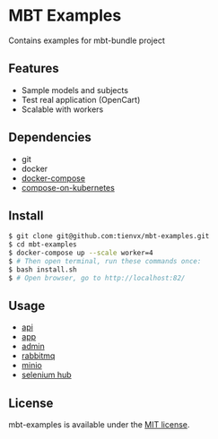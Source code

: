 # MBT Examples
Contains examples for mbt-bundle project

## Features
- Sample models and subjects
- Test real application (OpenCart)
- Scalable with workers

## Dependencies

- git
- docker
- [docker-compose](https://docs.docker.com/compose/)
- [compose-on-kubernetes](https://github.com/docker/compose-on-kubernetes)

## Install

```bash
$ git clone git@github.com:tienvx/mbt-examples.git
$ cd mbt-examples
$ docker-compose up --scale worker=4
$ # Then open terminal, run these commands once:
$ bash install.sh
$ # Open browser, go to http://localhost:82/
```

## Usage

- [api](http://localhost/api)
- [app](http://localhost:81)
- [admin](http://localhost:82)
- [rabbitmq](http://localhost:83)
- [minio](http://localhost:84)
- [selenium hub](http://localhost:85)

## License
mbt-examples is available under the [MIT license](LICENSE).

